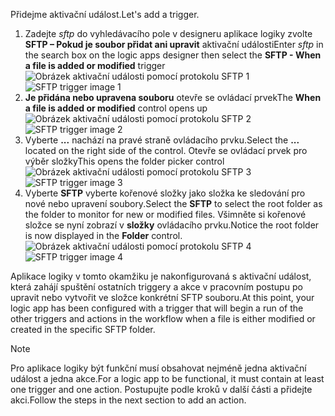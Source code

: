<span data-ttu-id="fce57-101">Přidejme aktivační událost.</span><span class="sxs-lookup"><span data-stu-id="fce57-101">Let's add a trigger.</span></span>

1. <span data-ttu-id="fce57-102">Zadejte *sftp* do vyhledávacího pole v designeru aplikace logiky zvolte **SFTP – Pokud je soubor přidat ani upravit** aktivační události</span><span class="sxs-lookup"><span data-stu-id="fce57-102">Enter *sftp* in the search box on the logic apps designer then select the **SFTP - When a file is added or modified**  trigger</span></span>   
   <span data-ttu-id="fce57-103">![Obrázek aktivační události pomocí protokolu SFTP 1](./media/connectors-create-api-sftp/trigger-1.png)</span><span class="sxs-lookup"><span data-stu-id="fce57-103">![SFTP trigger image 1](./media/connectors-create-api-sftp/trigger-1.png)</span></span>  
2. <span data-ttu-id="fce57-104">**Je přidána nebo upravena souboru** otevře se ovládací prvek</span><span class="sxs-lookup"><span data-stu-id="fce57-104">The **When a file is added or modified** control opens up</span></span>  
   <span data-ttu-id="fce57-105">![Obrázek aktivační události pomocí protokolu SFTP 2](./media/connectors-create-api-sftp/trigger-2.png)</span><span class="sxs-lookup"><span data-stu-id="fce57-105">![SFTP trigger image 2](./media/connectors-create-api-sftp/trigger-2.png)</span></span>  
3. <span data-ttu-id="fce57-106">Vyberte **...**  nachází na pravé straně ovládacího prvku.</span><span class="sxs-lookup"><span data-stu-id="fce57-106">Select the **...** located on the right side of the control.</span></span> <span data-ttu-id="fce57-107">Otevře se ovládací prvek pro výběr složky</span><span class="sxs-lookup"><span data-stu-id="fce57-107">This opens the folder picker control</span></span>  
   <span data-ttu-id="fce57-108">![Obrázek aktivační události pomocí protokolu SFTP 3](./media/connectors-create-api-sftp/action-1.png)</span><span class="sxs-lookup"><span data-stu-id="fce57-108">![SFTP trigger image 3](./media/connectors-create-api-sftp/action-1.png)</span></span>  
4. <span data-ttu-id="fce57-109">Vyberte **SFTP** vyberte kořenové složky jako složka ke sledování pro nové nebo upravení soubory.</span><span class="sxs-lookup"><span data-stu-id="fce57-109">Select the **SFTP** to select the root folder as the folder to monitor for new or modified files.</span></span> <span data-ttu-id="fce57-110">Všimněte si kořenové složce se nyní zobrazí v **složky** ovládacího prvku.</span><span class="sxs-lookup"><span data-stu-id="fce57-110">Notice the root folder is now displayed in the **Folder** control.</span></span>  
   <span data-ttu-id="fce57-111">![Obrázek aktivační události pomocí protokolu SFTP 4](./media/connectors-create-api-sftp/action-2.png)</span><span class="sxs-lookup"><span data-stu-id="fce57-111">![SFTP trigger image 4](./media/connectors-create-api-sftp/action-2.png)</span></span>   

<span data-ttu-id="fce57-112">Aplikace logiky v tomto okamžiku je nakonfigurovaná s aktivační událost, která zahájí spuštění ostatních triggery a akce v pracovním postupu po upravit nebo vytvořit ve složce konkrétní SFTP souboru.</span><span class="sxs-lookup"><span data-stu-id="fce57-112">At this point, your logic app has been configured with a trigger that will begin a run of the other triggers and actions in the workflow when a file is either modified or created in the specific SFTP folder.</span></span> 

> [!NOTE]
> <span data-ttu-id="fce57-113">Pro aplikace logiky být funkční musí obsahovat nejméně jedna aktivační událost a jedna akce.</span><span class="sxs-lookup"><span data-stu-id="fce57-113">For a logic app to be functional, it must contain at least one trigger and one action.</span></span> <span data-ttu-id="fce57-114">Postupujte podle kroků v další části a přidejte akci.</span><span class="sxs-lookup"><span data-stu-id="fce57-114">Follow the steps in the next section to add an action.</span></span>  
> 
> 

